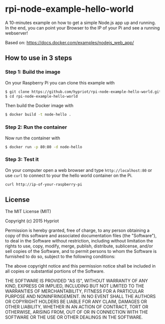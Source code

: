 # rpi-node-example-hello-world

A 10-minutes example on how to get a simple Node.js app up and running.
In the end, you can point your Browser to the IP of your Pi and see a running webserver!

Based on: https://docs.docker.com/examples/nodejs_web_app/

## How to use in 3 steps
### Step 1: Build the image

On your Raspberry Pi you can clone this example with

```bash
$ git clone https://github.com/hypriot/rpi-node-example-hello-world.git
$ cd rpi-node-example-hello-world
```

Then build the Docker image with

```bash
$ docker build -t node-hello .
```

### Step 2: Run the container

Now run the container with

```bash
$ docker run -p 80:80 -d node-hello
```

### Step 3: Test it

On your computer open a web browser and type `http://localhost:80` or use `curl` to connect to your the hello world container on the Pi.

```bash
curl http://ip-of-your-raspberry-pi
```

## License

The MIT License (MIT)

Copyright (c) 2015 Hypriot

Permission is hereby granted, free of charge, to any person obtaining a copy
of this software and associated documentation files (the "Software"), to deal
in the Software without restriction, including without limitation the rights
to use, copy, modify, merge, publish, distribute, sublicense, and/or sell
copies of the Software, and to permit persons to whom the Software is
furnished to do so, subject to the following conditions:

The above copyright notice and this permission notice shall be included in all
copies or substantial portions of the Software.

THE SOFTWARE IS PROVIDED "AS IS", WITHOUT WARRANTY OF ANY KIND, EXPRESS OR
IMPLIED, INCLUDING BUT NOT LIMITED TO THE WARRANTIES OF MERCHANTABILITY,
FITNESS FOR A PARTICULAR PURPOSE AND NONINFRINGEMENT. IN NO EVENT SHALL THE
AUTHORS OR COPYRIGHT HOLDERS BE LIABLE FOR ANY CLAIM, DAMAGES OR OTHER
LIABILITY, WHETHER IN AN ACTION OF CONTRACT, TORT OR OTHERWISE, ARISING FROM,
OUT OF OR IN CONNECTION WITH THE SOFTWARE OR THE USE OR OTHER DEALINGS IN THE
SOFTWARE.
